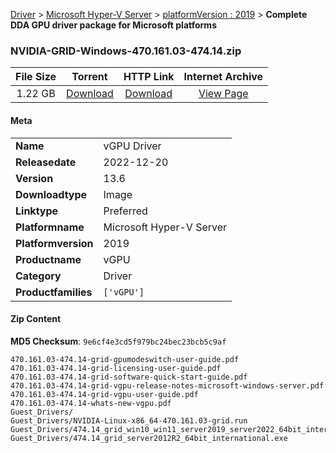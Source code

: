 
[Driver](/README.md)  >  [Microsoft Hyper-V Server](/index/Driver/Microsoft_Hyper-V_Server.md)  >  [platformVersion : 2019](/index/Driver/Microsoft_Hyper-V_Server/2019.md)  >  **Complete DDA GPU driver package for Microsoft platforms**


### NVIDIA-GRID-Windows-470.161.03-474.14.zip

| **File Size** | **Torrent**  | **HTTP Link** | **Internet Archive** |
|:-------------:|:------------:|:-------------:|:--------------------:|
| 1.22 GB |  [Download](https://archive.org/download/nvgpu_NVIDIA-GRID-Windows-470.161.03-474.14.zip_a111g5hq/nvgpu_NVIDIA-GRID-Windows-470.161.03-474.14.zip_a111g5hq_archive.torrent)       | [Download](https://archive.org/compress/nvgpu_NVIDIA-GRID-Windows-470.161.03-474.14.zip_a111g5hq) | [View Page](https://archive.org/details/nvgpu_NVIDIA-GRID-Windows-470.161.03-474.14.zip_a111g5hq)       |

#### Meta

<table>
<tr><td><strong>Name</strong></td><td>vGPU Driver</td></tr>
<tr><td><strong>Releasedate</strong></td><td>2022-12-20</td></tr>
<tr><td><strong>Version</strong></td><td>13.6</td></tr>
<tr><td><strong>Downloadtype</strong></td><td>Image</td></tr>
<tr><td><strong>Linktype</strong></td><td>Preferred</td></tr>
<tr><td><strong>Platformname</strong></td><td>Microsoft Hyper-V Server</td></tr>
<tr><td><strong>Platformversion</strong></td><td>2019</td></tr>
<tr><td><strong>Productname</strong></td><td>vGPU</td></tr>
<tr><td><strong>Category</strong></td><td>Driver</td></tr>
<tr><td><strong>Productfamilies</strong></td><td><code>['vGPU']</code></td></tr>
</table>

#### Zip Content

**MD5 Checksum**: `9e6cf4e3cd5f979bc24bec23bcb5c9af`

```text
470.161.03-474.14-grid-gpumodeswitch-user-guide.pdf
470.161.03-474.14-grid-licensing-user-guide.pdf
470.161.03-474.14-grid-software-quick-start-guide.pdf
470.161.03-474.14-grid-vgpu-release-notes-microsoft-windows-server.pdf
470.161.03-474.14-grid-vgpu-user-guide.pdf
470.161.03-474.14-whats-new-vgpu.pdf
Guest_Drivers/
Guest_Drivers/NVIDIA-Linux-x86_64-470.161.03-grid.run
Guest_Drivers/474.14_grid_win10_win11_server2019_server2022_64bit_international.exe
Guest_Drivers/474.14_grid_server2012R2_64bit_international.exe
```